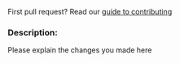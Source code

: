 First pull request? Read our [guide to contributing](http://docs.originprotocol.com/#contributing)

### Description:

Please explain the changes you made here